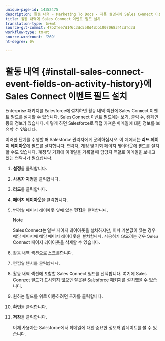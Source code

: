 ```yaml
---
unique-page-id: 14352475
description: 활동 내역 - Marketing To Docs - 제품 설명서에 Sales Connect 이벤트 필드 설치
title: 활동 내역에 Sales Connect 이벤트 필드 설치
translation-type: tm+mt
source-git-commit: 47b2fee7d146c3dc558d4bbb10070683f4cdfd3d
workflow-type: tm+mt
source-wordcount: '269'
ht-degree: 0%

---
```



# 활동 내역 {#install-sales-connect-event-fields-on-activity-history}에 Sales Connect 이벤트 필드 설치

Enterprise 패키지를 Salesforce에 설치하면 활동 내역 섹션에 Sales Connect 이벤트 필드를 설치할 수 있습니다. Sales Connect 이벤트 필드에는 보기, 클릭 수, 캠페인 등의 정보가 있습니다. 이렇게 하면 Salesforce로 직접 가져온 이메일에 대한 정보를 보유할 수 있습니다.

이러한 단계를 수행할 때 Salesforce 관리자에게 문의하십시오. 이 예에서는 **리드 페이지 레이아웃**&#x200B;에 필드를 설치합니다. 연락처, 계정 및 기회 페이지 레이아웃에 필드를 설치할 수도 있습니다. 계정 및 기회에 이메일을 기록할 때 담당자 역할로 이메일을 보내고 있는 연락처가 필요합니다.

1. **설정**&#x200B;을 클릭합니다.
1. **사용자 지정**&#x200B;을 클릭합니다.
1. **리드**&#x200B;를 클릭합니다.
1. **페이지 레이아웃**&#x200B;을 클릭합니다.
1. 변경할 페이지 레이아웃 옆에 있는 **편집**&#x200B;을 클릭합니다.

   >[!NOTE]
   >
   >Sales Connect는 일부 페이지 레이아웃을 설치하지만, 이미 기본값이 있는 경우 해당 페이지에 해당 페이지 레이아웃을 설치합니다. 사용하지 않으려는 경우 Sales Connect 페이지 레이아웃을 삭제할 수 있습니다.

1. 활동 내역 섹션으로 스크롤합니다.
1. 편집할 렌치를 클릭합니다.
1. 활동 내역 섹션에 포함할 Sales Connect 필드를 선택합니다. 여기에 Sales Connect 필드가 표시되지 않으면 잘못된 Salesforce 패키지를 설치했을 수 있습니다.
1. 원하는 필드를 위로 이동하려면 **추가**&#x200B;를 클릭합니다.
1. **확인**&#x200B;을 클릭합니다.
1. **저장**&#x200B;을 클릭합니다.

   이제 사용자는 Salesforce에서 이메일에 대한 중요한 정보와 업데이트를 볼 수 있습니다.

